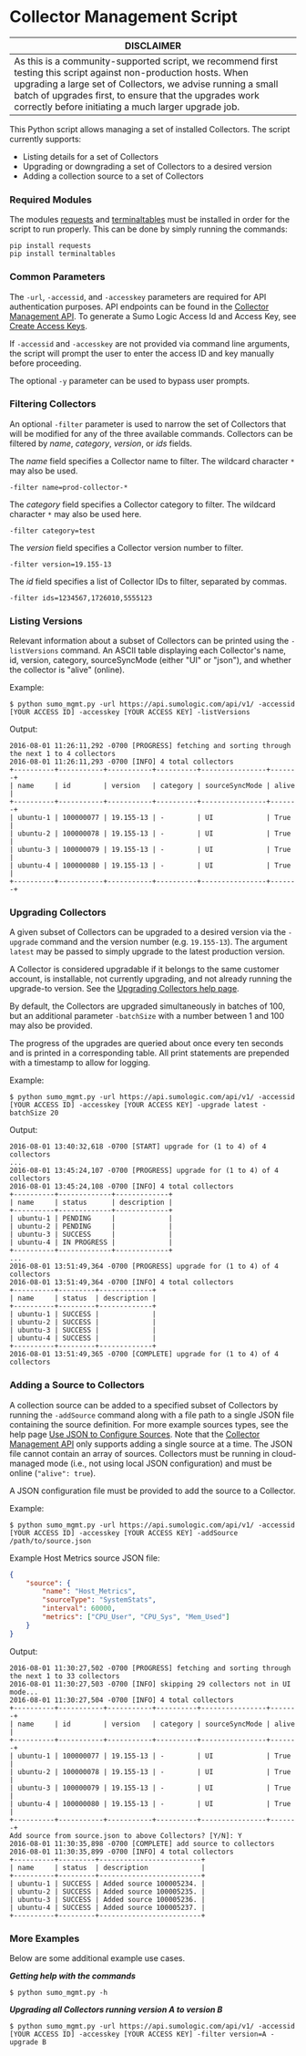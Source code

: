 Collector Management Script
============

| DISCLAIMER |
| --- |
| As this is a community-supported script, we recommend first testing this script against non-production hosts. When upgrading a large set of Collectors, we advise running a small batch of upgrades first, to ensure that the upgrades work correctly before initiating a much larger upgrade job. |

This Python script allows managing a set of installed Collectors. The script currently supports:

* Listing details for a set of Collectors
* Upgrading or downgrading a set of Collectors to a desired version
* Adding a collection source to a set of Collectors

### Required Modules
The modules [requests](https://github.com/kennethreitz/requests) and [terminaltables](https://github.com/Robpol86/terminaltables) must be installed in order for the script to run properly. This can be done by simply running the commands: 
```
pip install requests
pip install terminaltables
```

### Common Parameters
The `-url`, `-accessid`, and `-accesskey` parameters are required for API authentication purposes. API endpoints can be found in the [Collector Management API](https://help.sumologic.com/APIs/Collector_Management_API/About_the_Collector_Management_API).  To generate a Sumo Logic Access Id and Access Key, see [Create Access Keys](https://help.sumologic.com/Manage/Security/Access_Keys/Create_Access_Keys).

If `-accessid` and `-accesskey` are not provided via command line arguments, the script will prompt the user to enter the access ID and key manually before proceeding.

The optional `-y` parameter can be used to bypass user prompts.

### Filtering Collectors
An optional `-filter` parameter is used to narrow the set of Collectors that will be modified for any of the three available commands. Collectors can be filtered by _name_, _category_, _version_, or _ids_ fields.

The _name_ field specifies a Collector name to filter. The wildcard character `*` may also be used.
```
-filter name=prod-collector-*
```

The _category_ field specifies a Collector category to filter. The wildcard character `*` may also be used here.
```
-filter category=test
```

The _version_ field specifies a Collector version number to filter.
```
-filter version=19.155-13
```

The _id_ field specifies a list of Collector IDs to filter, separated by commas. 
```
-filter ids=1234567,1726010,5555123
```

### Listing Versions
Relevant information about a subset of Collectors can be printed using the `-listVersions` command. An ASCII table displaying each Collector's name, id, version, category, sourceSyncMode (either "UI" or "json"), and whether the collector is "alive" (online).

Example:
```
$ python sumo_mgmt.py -url https://api.sumologic.com/api/v1/ -accessid [YOUR ACCESS ID] -accesskey [YOUR ACCESS KEY] -listVersions
```
Output:
```
2016-08-01 11:26:11,292 -0700 [PROGRESS] fetching and sorting through the next 1 to 4 collectors
2016-08-01 11:26:11,293 -0700 [INFO] 4 total collectors
+----------+-----------+-----------+----------+----------------+-------+
| name     | id        | version   | category | sourceSyncMode | alive |
+----------+-----------+-----------+----------+----------------+-------+
| ubuntu-1 | 100000077 | 19.155-13 | -        | UI             | True  |
| ubuntu-2 | 100000078 | 19.155-13 | -        | UI             | True  |
| ubuntu-3 | 100000079 | 19.155-13 | -        | UI             | True  |
| ubuntu-4 | 100000080 | 19.155-13 | -        | UI             | True  |
+----------+-----------+-----------+----------+----------------+-------+
```

### Upgrading Collectors
A given subset of Collectors can be upgraded to a desired version via the `-upgrade` command and the version number (e.g. `19.155-13`). The argument `latest` may be passed to simply upgrade to the latest production version.

A Collector is considered upgradable if it belongs to the same customer account, is installable, not currently upgrading, and not already running the upgrade-to version. See the [Upgrading Collectors help page](https://help.sumologic.com/APIs/Collector_Management_API/Upgrade_or_Downgrade_Collectors_Using_the_API).

By default, the Collectors are upgraded simultaneously in batches of 100, but an additional parameter `-batchSize` with a number between 1 and 100 may also be provided.

The progress of the upgrades are queried about once every ten seconds and is printed in a corresponding table. All print statements are prepended with a timestamp to allow for logging.

Example:
```
$ python sumo_mgmt.py -url https://api.sumologic.com/api/v1/ -accessid [YOUR ACCESS ID] -accesskey [YOUR ACCESS KEY] -upgrade latest -batchSize 20
```

Output:
```
2016-08-01 13:40:32,618 -0700 [START] upgrade for (1 to 4) of 4 collectors
...
2016-08-01 13:45:24,107 -0700 [PROGRESS] upgrade for (1 to 4) of 4 collectors
2016-08-01 13:45:24,108 -0700 [INFO] 4 total collectors
+----------+-------------+-------------+
| name     | status      | description |
+----------+-------------+-------------+
| ubuntu-1 | PENDING     |             |
| ubuntu-2 | PENDING     |             |
| ubuntu-3 | SUCCESS     |             |
| ubuntu-4 | IN PROGRESS |             |
+----------+-------------+-------------+
...
2016-08-01 13:51:49,364 -0700 [PROGRESS] upgrade for (1 to 4) of 4 collectors
2016-08-01 13:51:49,364 -0700 [INFO] 4 total collectors
+----------+---------+-------------+
| name     | status  | description |
+----------+---------+-------------+
| ubuntu-1 | SUCCESS |             |
| ubuntu-2 | SUCCESS |             |
| ubuntu-3 | SUCCESS |             |
| ubuntu-4 | SUCCESS |             |
+----------+---------+-------------+
2016-08-01 13:51:49,365 -0700 [COMPLETE] upgrade for (1 to 4) of 4 collectors
```

### Adding a Source to Collectors
A collection source can be added to a specified subset of Collectors by running the `-addSource` command along with a file path to a single JSON file containing the source definition. For more example sources types, see the help page [Use JSON to Configure Sources](https://help.sumologic.com/Send_Data/Sources/Use_JSON_to_Configure_Sources).  Note that the [Collector Management API](https://help.sumologic.com/APIs/Collector_Management_API/About_the_Collector_Management_API) only supports adding a single source at a time. The JSON file cannot contain an array of sources. Collectors must be running in cloud-managed mode (i.e., not using local JSON configuration) and must be online (`"alive": true`).

A JSON configuration file must be provided to add the source to a Collector.

Example:
```
$ python sumo_mgmt.py -url https://api.sumologic.com/api/v1/ -accessid [YOUR ACCESS ID] -accesskey [YOUR ACCESS KEY] -addSource /path/to/source.json
```

Example Host Metrics source JSON file: 
```json
{
	"source": {
		"name": "Host_Metrics",
		"sourceType": "SystemStats",
		"interval": 60000,
		"metrics": ["CPU_User", "CPU_Sys", "Mem_Used"]
	}
}
```
Output:
```
2016-08-01 11:30:27,502 -0700 [PROGRESS] fetching and sorting through the next 1 to 33 collectors
2016-08-01 11:30:27,503 -0700 [INFO] skipping 29 collectors not in UI mode...
2016-08-01 11:30:27,504 -0700 [INFO] 4 total collectors
+----------+-----------+-----------+----------+----------------+-------+
| name     | id        | version   | category | sourceSyncMode | alive |
+----------+-----------+-----------+----------+----------------+-------+
| ubuntu-1 | 100000077 | 19.155-13 | -        | UI             | True  |
| ubuntu-2 | 100000078 | 19.155-13 | -        | UI             | True  |
| ubuntu-3 | 100000079 | 19.155-13 | -        | UI             | True  |
| ubuntu-4 | 100000080 | 19.155-13 | -        | UI             | True  |
+----------+-----------+-----------+----------+----------------+-------+
Add source from source.json to above Collectors? [Y/N]: Y
2016-08-01 11:30:35,898 -0700 [COMPLETE] add source to collectors
2016-08-01 11:30:35,899 -0700 [INFO] 4 total collectors
+----------+---------+-------------------------+
| name     | status  | description             |
+----------+---------+-------------------------+
| ubuntu-1 | SUCCESS | Added source 100005234. |
| ubuntu-2 | SUCCESS | Added source 100005235. |
| ubuntu-3 | SUCCESS | Added source 100005236. |
| ubuntu-4 | SUCCESS | Added source 100005237. |
+----------+---------+-------------------------+
```

### More Examples
Below are some additional example use cases.

***Getting help with the commands***
```
$ python sumo_mgmt.py -h
```

***Upgrading all Collectors running version A to version B***
```
$ python sumo_mgmt.py -url https://api.sumologic.com/api/v1/ -accessid [YOUR ACCESS ID] -accesskey [YOUR ACCESS KEY] -filter version=A -upgrade B
```

